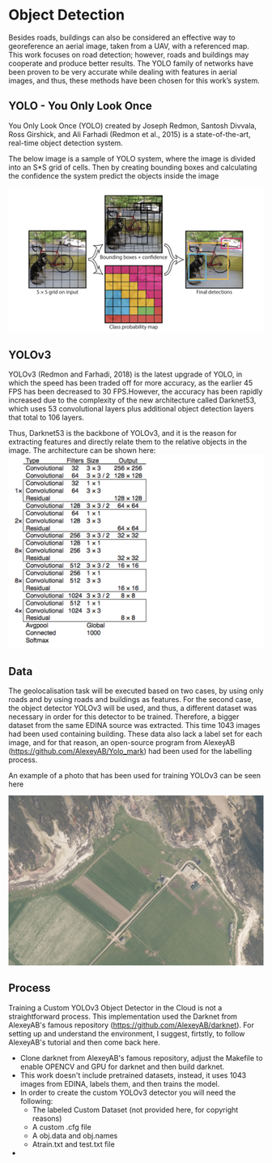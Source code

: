 # Object Detection


Besides roads, buildings can also be considered an effective way to georeference an
aerial image, taken from a UAV, with a referenced map. This work focuses on road
detection; however, roads and buildings may cooperate and produce better results. The
YOLO family of networks have been proven to be very accurate while dealing with
features in aerial images, and thus, these methods have been chosen for this work’s
system.

## YOLO - You Only Look Once
You Only Look Once (YOLO) created by Joseph Redmon, Santosh Divvala, Ross
Girshick, and Ali Farhadi (Redmon et al., 2015) is a state-of-the-art, real-time object
detection system.

The below image is a sample of YOLO system, where the image is divided into an S*S grid
of cells. Then by creating bounding boxes and calculating the confidence the system
predict the objects inside the image

![YoloSystem](https://github.com/TypEktor/Aerial-Image-Geolocalisation-Using-Road-Detection/blob/main/Code/Object%20Detection/Images/YoloSystem.png?raw=true)

## YOLOv3
YOLOv3 (Redmon and Farhadi, 2018) is the latest upgrade of YOLO, in which the
speed has been traded off for more accuracy, as the earlier 45 FPS has been decreased to
30 FPS.However, the accuracy has been rapidly increased due to the complexity of the
new architecture called Darknet53, which uses 53 convolutional layers plus additional
object detection layers that total to 106 layers.

Thus, Darknet53 is the backbone of YOLOv3, and it is the reason for extracting features and directly relate
them to the relative objects in the image. The architecture can be shown here:
![YOLOv3](https://github.com/TypEktor/Aerial-Image-Geolocalisation-Using-Road-Detection/blob/main/Code/Object%20Detection/Images/Yolov3.png?raw=true)

## Data
The geolocalisation task will be executed based on two cases, by using
only roads and by using roads and buildings as features. For the second case, the object
detector YOLOv3 will be used, and thus, a different dataset was necessary in order for
this detector to be trained. Therefore, a bigger dataset from the same EDINA source
was extracted. This time 1043 images had been used containing building. These data
also lack a label set for each image, and for that reason, an open-source program from
AlexeyAB (https://github.com/AlexeyAB/Yolo_mark) had been used for the labelling process.

An example of a photo that has been used for training YOLOv3 can be seen here

![YOLOEx1](https://github.com/TypEktor/Aerial-Image-Geolocalisation-Using-Road-Detection/blob/main/Code/Object%20Detection/Images/YoloEx1.jpg?raw=true)

## Process
Training a Custom YOLOv3 Object Detector in the Cloud is not a straightforward process. This implementation used the Darknet from AlexeyAB's famous repository (https://github.com/AlexeyAB/darknet). For setting up and understand the environment, I suggest, firtstly, to follow AlexeyAB's tutorial and then come back here.

- Clone darknet from AlexeyAB's famous repository, adjust the Makefile to enable OPENCV and GPU for darknet and then build darknet.
- This work doesn't include pretrained datasets, instead, it uses 1043 images from EDINA, labels them, and then trains the model.
- In order to create the custom YOLOv3 detector you will need the following: 
  * The labeled Custom Dataset (not provided here, for copyright reasons)
  * A custom .cfg file
  * A obj.data and obj.names
  * Atrain.txt and test.txt file
- 

